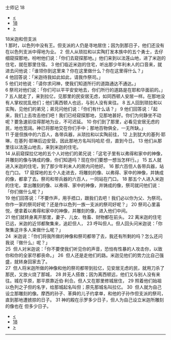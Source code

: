 ﻿





 士师记 18




* [<](bible/JDG17.md)
* [18](bible/JDG.md)
* [>](bible/JDG19.md)



 
18米迦和但支派  
1 那时，以色列中没有王。但支派的人仍是寻地居住；因为到那日子，他们还没有在以色列支派中得地为业。 
2  但人从琐拉和以实陶打发本族中的五个勇士，去仔细窥探那地，吩咐他们说：「你们去窥探那地。」他们来到以法莲山地，进了米迦的住宅，就在那里住宿。 
3 他们临近米迦的住宅，听出那少年利未人的口音来，就进去问他说：「谁领你到这里来？你在这里做什么？你在这里得什么？」  
4 他回答说：「米迦待我如此如此，请我作祭司。」  
5 他们对他说：「请你求问神，使我们知道所行的道路通达不通达。」  
6 祭司对他们说：「你们可以平平安安地去，你们所行的道路是在耶和华面前的。」  
7 五人就走了，来到拉亿，见那里的民安居无虑，如同西顿人安居一样。在那地没有人掌权扰乱他们；他们离西顿人也远，与别人没有来往。 
8 五人回到琐拉和以实陶，见他们的弟兄；弟兄问他们说：「你们有什么话？」 
9 他们回答说：「起来，我们上去攻击他们吧！我们已经窥探那地，见那地甚好。你们为何静坐不动呢？要急速前往得那地为业，不可迟延。 
10 你们到了那里，必看见安居无虑的民，地也宽阔。神已将那地交在你们手中；那地百物俱全，一无所缺。」  
11 于是但族中的六百人，各带兵器，从琐拉和以实陶前往， 
12 上到犹大的基列·耶琳，在基列·耶琳后边安营。因此那地方名叫玛哈尼·但，直到今日。 
13 他们从那里往以法莲山地去，来到米迦的住宅。  
14 从前窥探拉亿地的五个人对他们的弟兄说：「这宅子里有以弗得和家中的神像，并雕刻的像与铸成的像，你们知道吗？现在你们要想一想当怎样行。」 
15 五人就进入米迦的住宅，到了那少年利未人的房内问他好。 
16 那六百但人各带兵器，站在门口。 
17 窥探地的五个人走进去，将雕刻的像、以弗得、家中的神像，并铸成的像，都拿了去。祭司和带兵器的六百人，一同站在门口。 
18 那五个人进入米迦的住宅，拿出雕刻的像、以弗得、家中的神像，并铸成的像，祭司就问他们说：「你们做什么呢？」  
19 他们回答说：「不要作声，用手捂口，跟我们去吧！我们必以你为父、为祭司。你作一家的祭司好呢？还是作以色列一族一支派的祭司好呢？」 
20 祭司心里喜悦，便拿着以弗得和家中的神像，并雕刻的像，进入他们中间。  
21 他们就转身离开那里，妻子、儿女、牲畜、财物都在前头。 
22 离米迦的住宅已远，米迦的近邻都聚集来，追赶但人， 
23 呼叫但人。但人回头问米迦说：「你聚集这许多人来做什么呢？」  
24  米迦说：「你们将我所做的神像和祭司都带了去，我还有所剩的吗？怎么还问我说『做什么』呢？」  
25  但人对米迦说：「你不要使我们听见你的声音，恐怕有性暴的人攻击你，以致你和你的全家尽都丧命。」 
26  但人还是走他们的路。米迦见他们的势力比自己强盛，就转身回家去了。  
27  但人将米迦所做的神像和他的祭司都带到拉亿，见安居无虑的民，就用刀杀了那民，又放火烧了那城， 
28 并无人搭救；因为离西顿远，他们又与别人没有来往。城在平原，那平原靠近伯·利合。但人又在那里修城居住， 
29 照着他们始祖以色列之子但的名字，给那城起名叫但；原先那城名叫拉亿。 
30  但人就为自己设立那雕刻的像。摩西的孙子、革舜的儿子约拿单，和他的子孙作但支派的祭司，直到那地遭掳掠的日子。 
31 神的殿在示罗多少日子，但人为自己设立米迦所雕刻的像也在 但多少日子。 
* [<](bible/JDG17.md)
* [18](bible/JDG.md)
* [>](bible/JDG19.md)





---









